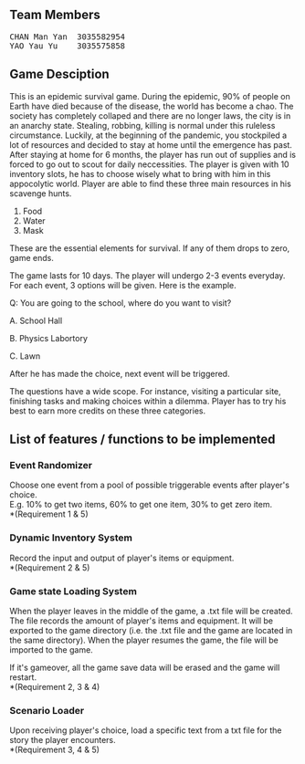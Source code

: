 Team Members
------
<pre>
CHAN Man Yan  3035582954  
YAO Yau Yu    3035575858
</pre>
Game Desciption
------
This is an epidemic survival game. During the epidemic, 90% of people on Earth have died because of the disease, the world has become a chao. The society has completely collaped and there are no longer laws, the city is in an anarchy state. Stealing, robbing, killing is normal under this ruleless circumstance. Luckily, at the beginning of the pandemic, you stockpiled a lot of resources and decided to stay at home until the emergence has past. After staying at home for 6 months, the player has run out of supplies and is forced to go out to scout for daily neccessities. The player is given with 10 inventory slots, he has to choose wisely what to bring with him in this appocolytic world. Player are able to find these three main resources in his scavenge hunts.

1. Food
2. Water
3. Mask

These are the essential elements for survival. If any of them drops to zero, game ends.

The game lasts for 10 days. The player will undergo 2-3 events everyday. For each event, 3 options will be given. Here is the example.

Q: You are going to the school, where do you want to visit?

A. School Hall

B. Physics Labortory

C. Lawn

After he has made the choice, next event will be triggered. 

The questions have a wide scope. For instance, visiting a particular site, finishing tasks and making choices within a dilemma. Player has to try his best to earn more credits on these three categories.

List of features / functions to be implemented
------
### Event Randomizer
Choose one event from a pool of possible triggerable events after player's choice.  
E.g. 10% to get two items, 60% to get one item, 30% to get zero item.  
*(Requirement 1 & 5)

### Dynamic Inventory System
Record the input and output of player's items or equipment.  
*(Requirement 2 & 5)

### Game state Loading System
When the player leaves in the middle of the game, a .txt file will be created. 
The file records the amount of player's items and equipment. 
It will be exported to the game directory (i.e. the .txt file and the game are located in the same directory).
When the player resumes the game, the file will be imported to the game.

If it's gameover, all the game save data will be erased and the game will restart.  
*(Requirement 2, 3 & 4)

### Scenario Loader
Upon receiving player's choice, load a specific text from a txt file for the story the player encounters.  
*(Requirement 3, 4 & 5)


